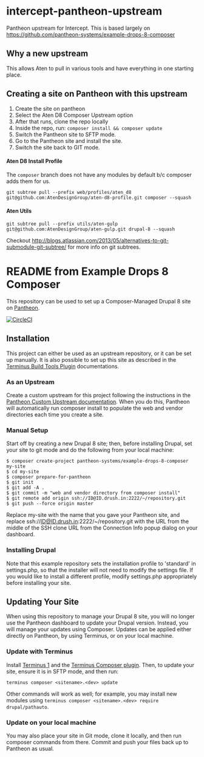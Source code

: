 # intercept-pantheon-upstream
Pantheon upstream for Intercept. This is based largely on https://github.com/pantheon-systems/example-drops-8-composer

## Why a new upstream
This allows Aten to pull in various tools and have everything in one starting place.

## Creating a site on Pantheon with this upstream

1. Create the site on pantheon
1. Select the Aten D8 Composer Upstream option
1. After that runs, clone the repo locally
1. Inside the repo, run: `composer install && composer update`
1. Switch the Pantheon site to SFTP mode.
1. Go to the Pantheon site and install the site.
1. Switch the site back to GIT mode.

#### Aten D8 Install Profile

The `composer` branch does not have any modules by default b/c composer adds them for us.

`git subtree pull --prefix web/profiles/aten_d8 git@github.com:AtenDesignGroup/aten-d8-profile.git composer --squash`

#### Aten Utils
`git subtree pull --prefix utils/aten-gulp git@github.com:AtenDesignGroup/aten-gulp.git drupal-8 --squash`

Checkout http://blogs.atlassian.com/2013/05/alternatives-to-git-submodule-git-subtree/ for more info on git subtrees.

# README from Example Drops 8 Composer

This repository can be used to set up a Composer-Managed Drupal 8 site on [Pantheon](https://pantheon.io).

[![CircleCI](https://circleci.com/gh/pantheon-systems/example-drops-8-composer.svg?style=svg)](https://circleci.com/gh/pantheon-systems/example-drops-8-composer)

## Installation

This project can either be used as an upstream repository, or it can be set up manually. It is also possible to set up this site as described in the [Terminus Build Tools Plugin](https://github.com/pantheon-systems/terminus-build-tools-plugin) documentations.

### As an Upstream

Create a custom upstream for this project following the instructions in the [Pantheon Custom Upstream documentation](https://pantheon.io/docs/custom-upstream/). When you do this, Pantheon will automatically run composer install to populate the web and vendor directories each time you create a site.

### Manual Setup

Start off by creating a new Drupal 8 site; then, before installing Drupal, set your site to git mode and do the following from your local machine:
```
$ composer create-project pantheon-systems/example-drops-8-composer my-site
$ cd my-site
$ composer prepare-for-pantheon
$ git init
$ git add -A .
$ git commit -m "web and vendor directory from composer install"
$ git remote add origin ssh://ID@ID.drush.in:2222/~/repository.git
$ git push --force origin master
```
Replace my-site with the name that you gave your Pantheon site, and replace ssh://ID@ID.drush.in:2222/~/repository.git with the URL from the middle of the SSH clone URL from the Connection Info popup dialog on your dashboard.

### Installing Drupal

Note that this example repository sets the installation profile to 'standard' in settings.php, so that the installer will not need to modify the settings file. If you would like to install a different profile, modify settings.php appropriately before installing your site.

## Updating Your Site

When using this repository to manage your Drupal 8 site, you will no longer use the Pantheon dashboard to update your Drupal version. Instead, you will manage your updates using Composer. Updates can be applied either directly on Pantheon, by using Terminus, or on your local machine.

### Update with Terminus

Install [Terminus 1](https://pantheon.io/docs/terminus/) and the [Terminus Composer plugin](https://github.com/pantheon-systems/terminus-composer-plugin).  Then, to update your site, ensure it is in SFTP mode, and then run:
```
terminus composer <sitename>.<dev> update
```
Other commands will work as well; for example, you may install new modules using `terminus composer <sitename>.<dev> require drupal/pathauto`.

### Update on your local machine

You may also place your site in Git mode, clone it locally, and then run composer commands from there.  Commit and push your files back up to Pantheon as usual.
